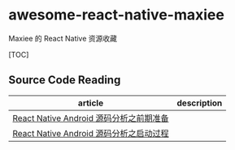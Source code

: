# awesome-react-native-maxiee

Maxiee 的 React Native 资源收藏

[TOC]

## Source Code Reading

|article|description|
|---|---|
|[React Native Android 源码分析之前期准备](https://juejin.im/post/5b4327ba6fb9a04f914a78fa)||
|[React Native Android 源码分析之启动过程](https://juejin.im/post/5b431fe9e51d4519202de69e)||